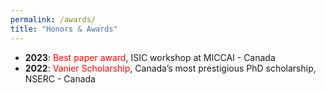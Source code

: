 ```yaml
---
permalink: /awards/
title: "Honors & Awards"
---
```

- **2023**: <span style="color:red;">Best paper award</span>, ISIC workshop at MICCAI - Canada
- **2022**: <span style="color:red;">Vanier Scholarship</span>, Canada’s most prestigious PhD scholarship, NSERC - Canada
